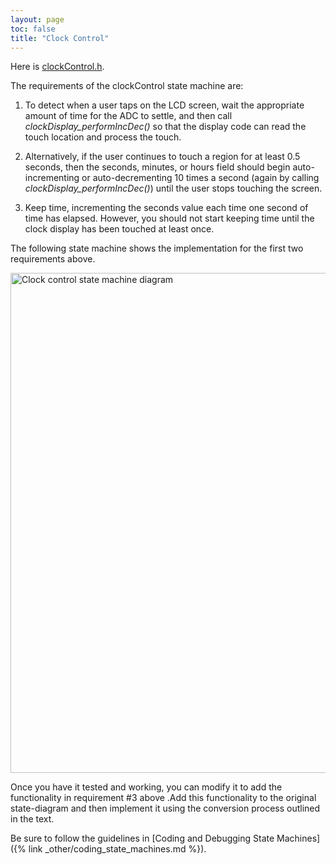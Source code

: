 ```yaml
---
layout: page
toc: false
title: "Clock Control"
---
```



Here is [clockControl.h](https://github.com/byu-cpe/ecen330_student/blob/main/lab4/clockControl.h). 


The requirements of the clockControl state machine are:
1. To detect when a user taps on the LCD screen, wait the appropriate amount of time for the ADC to settle, and then call *clockDisplay_performIncDec()* so that the display code can read the touch location and process the touch.

1. Alternatively, if the user continues to touch a region for at least 0.5 seconds, then the seconds, minutes, or hours field should begin auto-incrementing or auto-decrementing 10 times a second (again by calling *clockDisplay_performIncDec()*) until the user stops touching the screen.  

1. Keep time, incrementing the seconds value each time one second of time has elapsed.  However, you should not start keeping time until the clock display has been touched at least once.


The following state machine shows the implementation for the first two requirements above.  


<img src="{% link media/clock/clockstatemachine.jpg %}" width="800" alt="Clock control state machine diagram">


Once you have it tested and working, you can modify it to add the functionality in requirement #3 above .Add this functionality to the original state-diagram and then implement it using the conversion process outlined in the text.

Be sure to follow the guidelines in [Coding and Debugging State Machines]({% link _other/coding_state_machines.md %}).
